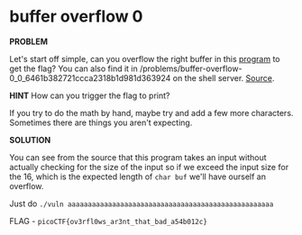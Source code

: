 # buffer overflow 0

__PROBLEM__

Let's start off simple, can you overflow the right buffer in this [program](./vuln) to get the flag? You can also find it in /problems/buffer-overflow-0_0_6461b382721ccca2318b1d981d363924 on the shell server. [Source](./vuln.c).

__HINT__
How can you trigger the flag to print?

If you try to do the math by hand, maybe try and add a few more characters. Sometimes there are things you aren't expecting.

__SOLUTION__

You can see from the source that this program takes an input without actually checking for the size of the input so if we exceed the input size for the 16, which is the expected length of `char buf` we'll have ourself an overflow.

Just do
`./vuln aaaaaaaaaaaaaaaaaaaaaaaaaaaaaaaaaaaaaaaaaaaaaaaaaaa`

FLAG - `picoCTF{ov3rfl0ws_ar3nt_that_bad_a54b012c}`
